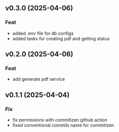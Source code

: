 ## v0.3.0 (2025-04-06)

### Feat

- added .env file for db configs
- added tasks for creating pdf and getting status

## v0.2.0 (2025-04-06)

### Feat

- add generate pdf service

## v0.1.1 (2025-04-04)

### Fix

- fix permissions with commitizen github action
- fixed conventional commits name for commitizen
